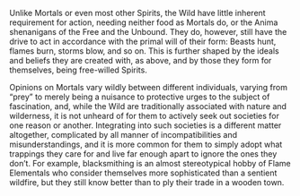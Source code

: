 Unlike Mortals or even most other Spirits, the Wild have little inherent requirement for action, needing neither food as Mortals do, or the Anima shenanigans of the Free and the Unbound. They do, however, still have the drive to act in accordance with the primal will of their form: Beasts hunt, flames burn, storms blow, and so on. This is further shaped by the ideals and beliefs they are created with, as above, and by those they form for themselves, being free-willed Spirits.

Opinions on Mortals vary wildly between different individuals, varying from “prey” to merely being a nuisance to protective urges to the subject of fascination, and, while the Wild are traditionally associated with nature and wilderness, it is not unheard of for them to actively seek out societies for one reason or another. Integrating into such societies is a different matter altogether, complicated by all manner of incompatibilities and misunderstandings, and it is more common for them to simply adopt what trappings they care for and live far enough apart to ignore the ones they don’t. For example, blacksmithing is an almost stereotypical hobby of Flame Elementals who consider themselves more sophisticated than a sentient wildfire, but they still know better than to ply their trade in a wooden town.